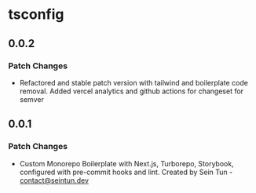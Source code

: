 # tsconfig

## 0.0.2

### Patch Changes

- Refactored and stable patch version with tailwind and boilerplate code removal. Added vercel analytics and github actions for changeset for semver

## 0.0.1

### Patch Changes

- Custom Monorepo Boilerplate with Next.js, Turborepo, Storybook, configured with pre-commit hooks and lint. Created by Sein Tun - contact@seintun.dev
